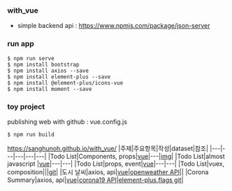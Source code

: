 ### with_vue
+ simple backend api : https://www.npmjs.com/package/json-server
### run app 
```
$ npm run serve
$ npm install bootstrap
$ npm install axios --save
$ npm install element-plus --save
$ npm install @element-plus/icons-vue
$ npm install moment --save
```
### toy project
publishing web with github : vue.config.js
```
$ npm run build
```
https://sanghunoh.github.io/with_vue/
|주제|주요항목|작성|dataset|참조|
|---|---|---|---|---|
|Todo List|Components, props|[vue](./src/components/todoListApp/TodoListApp.vue)|---|[img](https://placeimg.com/)|
|Todo List|almost javascript |[vue](./src/components/todoListApp_JS/todoListApp_JS.vue)|---|---|
|Todo List|props, event|[vue](./src/components/todoListEventsApp/todoListEventsApp.vue)|---|---|
|Todo List|vuex, composition|||[git](https://github.com/mariafrc/vue3-todo-list)|
|도시 날씨|axios, api|[vue](./src/components/weatherApp/WeatherApp.vue)|[openweather API](https://openweathermap.org/api/one-call-3)||
|Corona Summary|axios, api|[vue](./src/components/coronaApp/CoronaApp.vue)|[corona19 API](https://documenter.getpostman.com/view/10808728/SzS8rjbc)|[element-plus](https://element-plus.org/),[flags git](https://github.com/purecatamphetamine/country-flag-icons)|
